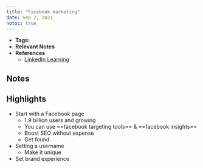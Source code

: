 ```yaml
---
title: "Facebook marketing"
date: Sep 2, 2021
notoc: true
---
```


- **Tags:**
- **Relevant Notes**
- **References**
	- [LinkedIn Learning](https://www.linkedin.com/learning/marketing-on-facebook/how-to-create-a-facebook-page)


## Notes

## Highlights
- Start with a Facebook page
	- 1.9 billion users and growing
	- You can use ==facebook targeting tools== & ==facebook insights==
	- Boost SEO without expense
	- Get found
- Setting a username
	- Make it unique
- Set brand experience